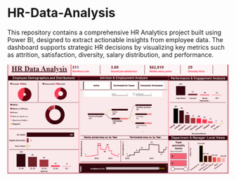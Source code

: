 # HR-Data-Analysis
This repository contains a comprehensive HR Analytics project built using Power BI, designed to extract actionable insights from employee data. The dashboard supports strategic HR decisions by visualizing key metrics such as attrition, satisfaction, diversity, salary distribution, and performance.


<img src = "https://github.com/DataRitika/HR-Data-Analysis/blob/681500f3b0857258020b5b8ae546fdf2742c4d89/DashboardHRProject_Image1.png" alt = "Image Description" width = "600" >
